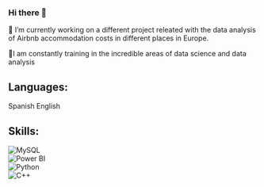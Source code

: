 ### Hi there 👋

<!--
**AlfonsinaMarti/AlfonsinaMarti** is a ✨ _special_ ✨ repository because its `README.md` (this file) appears on your GitHub profile.-->

🔭 I’m currently working on a different project releated with the data analysis of Airbnb accommodation costs in different places in Europe.

🌱I am constantly training in the incredible areas of data science and data analysis

## Languages:
Spanish
English

## Skills:
![MySQL](https://img.shields.io/badge/MySQL-3DDC84?style=for-the-badge&logo=android&logoColor=white&labelColor=101010)</br>
![Power BI](https://img.shields.io/badge/Power_BI-24B02A?style=for-the-badge&logo=kotlin&logoColor=white&labelColor=101010)</br>
![Python](https://img.shields.io/badge/Python-2DA4D1?style=for-the-badge&logo=android-studio&logoColor=white&labelColor=101010)</br>
![C++](https://img.shields.io/badge/C++-E63CDC?style=for-the-badge&logo=android&logoColor=white&labelColor=101010)</br>
